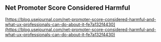 ## Net Promoter Score Considered Harmful
  
  [https://blog.usejournal.com/net-promoter-score-considered-harmful-and-what-ux-professionals-can-do-about-it-fe7a132f4430](https://blog.usejournal.com/net-promoter-score-considered-harmful-and-what-ux-professionals-can-do-about-it-fe7a132f4430)